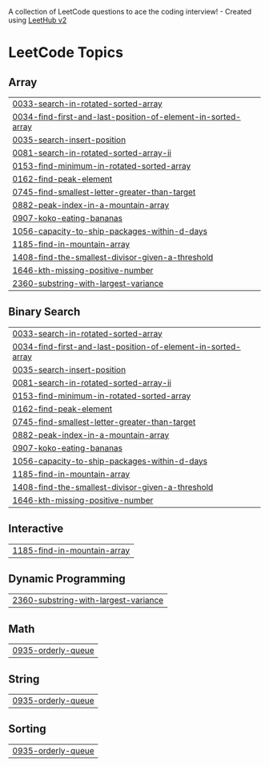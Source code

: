 A collection of LeetCode questions to ace the coding interview! - Created using [LeetHub v2](https://github.com/arunbhardwaj/LeetHub-2.0)
<!---LeetCode Topics Start-->
# LeetCode Topics
## Array
|  |
| ------- |
| [0033-search-in-rotated-sorted-array](https://github.com/ayhanarashtasin/Binary-Search-Leetcode-GFG/tree/master/0033-search-in-rotated-sorted-array) |
| [0034-find-first-and-last-position-of-element-in-sorted-array](https://github.com/ayhanarashtasin/Binary-Search-Leetcode-GFG/tree/master/0034-find-first-and-last-position-of-element-in-sorted-array) |
| [0035-search-insert-position](https://github.com/ayhanarashtasin/Binary-Search-Leetcode-GFG/tree/master/0035-search-insert-position) |
| [0081-search-in-rotated-sorted-array-ii](https://github.com/ayhanarashtasin/Binary-Search-Leetcode-GFG/tree/master/0081-search-in-rotated-sorted-array-ii) |
| [0153-find-minimum-in-rotated-sorted-array](https://github.com/ayhanarashtasin/Binary-Search-Leetcode-GFG/tree/master/0153-find-minimum-in-rotated-sorted-array) |
| [0162-find-peak-element](https://github.com/ayhanarashtasin/Binary-Search-Leetcode-GFG/tree/master/0162-find-peak-element) |
| [0745-find-smallest-letter-greater-than-target](https://github.com/ayhanarashtasin/Binary-Search-Leetcode-GFG/tree/master/0745-find-smallest-letter-greater-than-target) |
| [0882-peak-index-in-a-mountain-array](https://github.com/ayhanarashtasin/Binary-Search-Leetcode-GFG/tree/master/0882-peak-index-in-a-mountain-array) |
| [0907-koko-eating-bananas](https://github.com/ayhanarashtasin/Leetcode-Geeksforgeeks-/tree/master/0907-koko-eating-bananas) |
| [1056-capacity-to-ship-packages-within-d-days](https://github.com/ayhanarashtasin/Leetcode-Geeksforgeeks-/tree/master/1056-capacity-to-ship-packages-within-d-days) |
| [1185-find-in-mountain-array](https://github.com/ayhanarashtasin/Binary-Search-Leetcode-GFG/tree/master/1185-find-in-mountain-array) |
| [1408-find-the-smallest-divisor-given-a-threshold](https://github.com/ayhanarashtasin/Leetcode-Geeksforgeeks-/tree/master/1408-find-the-smallest-divisor-given-a-threshold) |
| [1646-kth-missing-positive-number](https://github.com/ayhanarashtasin/Leetcode-Geeksforgeeks-/tree/master/1646-kth-missing-positive-number) |
| [2360-substring-with-largest-variance](https://github.com/ayhanarashtasin/Binary-Search-Leetcode-GFG/tree/master/2360-substring-with-largest-variance) |
## Binary Search
|  |
| ------- |
| [0033-search-in-rotated-sorted-array](https://github.com/ayhanarashtasin/Binary-Search-Leetcode-GFG/tree/master/0033-search-in-rotated-sorted-array) |
| [0034-find-first-and-last-position-of-element-in-sorted-array](https://github.com/ayhanarashtasin/Binary-Search-Leetcode-GFG/tree/master/0034-find-first-and-last-position-of-element-in-sorted-array) |
| [0035-search-insert-position](https://github.com/ayhanarashtasin/Binary-Search-Leetcode-GFG/tree/master/0035-search-insert-position) |
| [0081-search-in-rotated-sorted-array-ii](https://github.com/ayhanarashtasin/Binary-Search-Leetcode-GFG/tree/master/0081-search-in-rotated-sorted-array-ii) |
| [0153-find-minimum-in-rotated-sorted-array](https://github.com/ayhanarashtasin/Binary-Search-Leetcode-GFG/tree/master/0153-find-minimum-in-rotated-sorted-array) |
| [0162-find-peak-element](https://github.com/ayhanarashtasin/Binary-Search-Leetcode-GFG/tree/master/0162-find-peak-element) |
| [0745-find-smallest-letter-greater-than-target](https://github.com/ayhanarashtasin/Binary-Search-Leetcode-GFG/tree/master/0745-find-smallest-letter-greater-than-target) |
| [0882-peak-index-in-a-mountain-array](https://github.com/ayhanarashtasin/Binary-Search-Leetcode-GFG/tree/master/0882-peak-index-in-a-mountain-array) |
| [0907-koko-eating-bananas](https://github.com/ayhanarashtasin/Leetcode-Geeksforgeeks-/tree/master/0907-koko-eating-bananas) |
| [1056-capacity-to-ship-packages-within-d-days](https://github.com/ayhanarashtasin/Leetcode-Geeksforgeeks-/tree/master/1056-capacity-to-ship-packages-within-d-days) |
| [1185-find-in-mountain-array](https://github.com/ayhanarashtasin/Binary-Search-Leetcode-GFG/tree/master/1185-find-in-mountain-array) |
| [1408-find-the-smallest-divisor-given-a-threshold](https://github.com/ayhanarashtasin/Leetcode-Geeksforgeeks-/tree/master/1408-find-the-smallest-divisor-given-a-threshold) |
| [1646-kth-missing-positive-number](https://github.com/ayhanarashtasin/Leetcode-Geeksforgeeks-/tree/master/1646-kth-missing-positive-number) |
## Interactive
|  |
| ------- |
| [1185-find-in-mountain-array](https://github.com/ayhanarashtasin/Binary-Search-Leetcode-GFG/tree/master/1185-find-in-mountain-array) |
## Dynamic Programming
|  |
| ------- |
| [2360-substring-with-largest-variance](https://github.com/ayhanarashtasin/Binary-Search-Leetcode-GFG/tree/master/2360-substring-with-largest-variance) |
## Math
|  |
| ------- |
| [0935-orderly-queue](https://github.com/ayhanarashtasin/Leetcode-Geeksforgeeks-/tree/master/0935-orderly-queue) |
## String
|  |
| ------- |
| [0935-orderly-queue](https://github.com/ayhanarashtasin/Leetcode-Geeksforgeeks-/tree/master/0935-orderly-queue) |
## Sorting
|  |
| ------- |
| [0935-orderly-queue](https://github.com/ayhanarashtasin/Leetcode-Geeksforgeeks-/tree/master/0935-orderly-queue) |
<!---LeetCode Topics End-->
